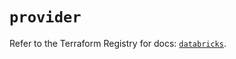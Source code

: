 # `provider`

Refer to the Terraform Registry for docs: [`databricks`](https://registry.terraform.io/providers/databricks/databricks/1.35.0/docs).
